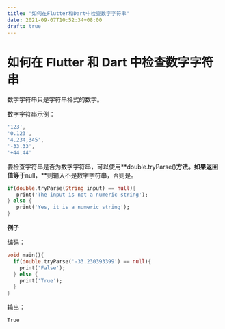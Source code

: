 ```yaml
---
title: "如何在Flutter和Dart中检查数字字符串"
date: 2021-09-07T10:52:34+08:00
draft: true
---
```


# 如何在 Flutter 和 Dart 中检查数字字符串

数字字符串只是字符串格式的数字。

数字字符串示例：

```dart
'123',
'0.123',
'4.234,345',
'-33.33',
'+44.44'
```

要检查字符串是否为数字字符串，可以使用**double.tryParse()**方法。如果返回值等于**null，**则输入不是数字字符串，否则是。

```dart
if(double.tryParse(String input) == null){
   print('The input is not a numeric string');
} else {
   print('Yes, it is a numeric string');
}
```

**例子**

编码：

```dart
void main(){
  if(double.tryParse('-33.230393399') == null){
    print('False');
  } else {
    print('True');
  }
}
```

输出：

```dart
True
```
